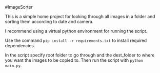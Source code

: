 #ImageSorter

This is a simple home project for looking through all images in a folder and sorting them according to date and camera. 

I recommend using a virtual python environment for running the script. 

Use the command `pip install -r requirements.txt` to install required dependencies.

In the script specify root folder to go through and the dest_folder to where you want the images to be copied to. Then run the script with `python main.py`. 
